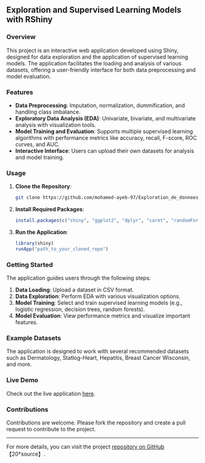 ## Exploration and Supervised Learning Models with RShiny

### Overview

This project is an interactive web application developed using Shiny, designed for data exploration and the application of supervised learning models. The application facilitates the loading and analysis of various datasets, offering a user-friendly interface for both data preprocessing and model evaluation.

### Features

- **Data Preprocessing**: Imputation, normalization, dummification, and handling class imbalance.
- **Exploratory Data Analysis (EDA)**: Univariate, bivariate, and multivariate analysis with visualization tools.
- **Model Training and Evaluation**: Supports multiple supervised learning algorithms with performance metrics like accuracy, recall, F-score, ROC curves, and AUC.
- **Interactive Interface**: Users can upload their own datasets for analysis and model training.

### Usage

1. **Clone the Repository**:
   ```sh
   git clone https://github.com/mohamed-ayeb-97/Exploration_de_donnees_et_apprentissage_de_modeles_supervises_RShiny.git
   ```

2. **Install Required Packages**:
   ```r
   install.packages(c("shiny", "ggplot2", "dplyr", "caret", "randomForest"))
   ```

3. **Run the Application**:
   ```r
   library(shiny)
   runApp("path_to_your_cloned_repo")
   ```

### Getting Started

The application guides users through the following steps:

1. **Data Loading**: Upload a dataset in CSV format.
2. **Data Exploration**: Perform EDA with various visualization options.
3. **Model Training**: Select and train supervised learning models (e.g., logistic regression, decision trees, random forests).
4. **Model Evaluation**: View performance metrics and visualize important features.

### Example Datasets

The application is designed to work with several recommended datasets such as Dermatology, Statlog-Heart, Hepatitis, Breast Cancer Wisconsin, and more.

### Live Demo

Check out the live application [here](https://mohamed-elayeb.shinyapps.io/Projet_Prog_Web/).

### Contributions

Contributions are welcome. Please fork the repository and create a pull request to contribute to the project.

---

For more details, you can visit the project [repository on GitHub](https://github.com/mohamed-ayeb-97/Exploration_de_donnees_et_apprentissage_de_modeles_supervises_RShiny)【20†source】.
